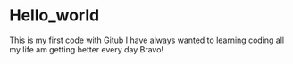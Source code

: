 # Hello_world
This is my first code with Gitub
I have always wanted to learning coding all my life am getting better every day Bravo!
